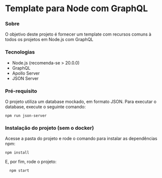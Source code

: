 # Template para Node com GraphQL

### Sobre

O objetivo deste projeto é fornecer um template com recursos comuns à todos os projetos em Node.js com GraphQL

### Tecnologias

- Node.js (recomenda-se > 20.0.0)
- GraphQL
- Apollo Server
- JSON Server

### Pré-requisito

O projeto utiliza um database mockado, em formato JSON. Para executar o database, execute o seguinte comando:

    npm run json-server

### Instalação do projeto (sem o docker)

Acesse a pasta do projeto e rode o comando para instalar as dependências npm:

    npm install

E, por fim, rode o projeto:

```
  npm start
```

